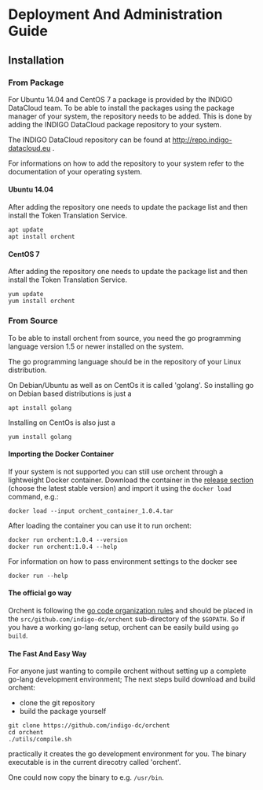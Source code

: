# Deployment And Administration Guide
## Installation
### From Package
For Ubuntu 14.04 and CentOS 7 a package is provided by the INDIGO DataCloud
team.
To be able to install the packages using the package manager of your system, the
repository needs to be added. This is done by adding the INDIGO DataCloud
package repository to your system.

The INDIGO DataCloud repository can be found at http://repo.indigo-datacloud.eu .


For informations on how to add the repository to your system refer to the
documentation of your operating system.

#### Ubuntu 14.04
After adding the repository one needs to update the package list and then install
the Token Translation Service.
```
apt update
apt install orchent
```

#### CentOS 7
After adding the repository one needs to update the package list and then install
the Token Translation Service.
```
yum update
yum install orchent
```

### From Source
To be able to install orchent from source, you need the go programming language
version 1.5 or newer installed on the system.

The go programming language should be in the repository of your Linux distribution.

On Debian/Ubuntu as well as on CentOs it is called 'golang'.
So installing go on Debian based distributions is just a
```
apt install golang
```

Installing on CentOs is also just a
```
yum install golang
```

#### Importing the Docker Container
If your system is not supported you can still use orchent through a lightweight Docker container.
Download the container in the [release section](https://github.com/indigo-dc/orchent/releases) (choose the latest stable version) and import it using the `docker load` command, e.g.:
```
docker load --input orchent_container_1.0.4.tar
```

After loading the container you can use it to run orchent:
```
docker run orchent:1.0.4 --version
docker run orchent:1.0.4 --help
```

For information on how to pass environment settings to the docker see
```
docker run --help
```

#### The official go way
Orchent is following the
[go code organization rules](https://golang.org/doc/code.html#Organization)
and should be placed in the `src/github.com/indigo-dc/orchent` sub-directory
of the `$GOPATH`. So if you have a working go-lang setup, orchent can be easily
build using `go build`.

#### The Fast And Easy Way
For anyone just wanting to compile orchent without setting up a complete go-lang development
environment; The next steps build download and build orchent:
- clone the git repository
- build the package yourself
```
git clone https://github.com/indigo-dc/orchent
cd orchent
./utils/compile.sh
```
practically it creates the go development environment for you.
The binary executable is in the current direcotry called 'orchent'.

One could now copy the binary to e.g. `/usr/bin`.
